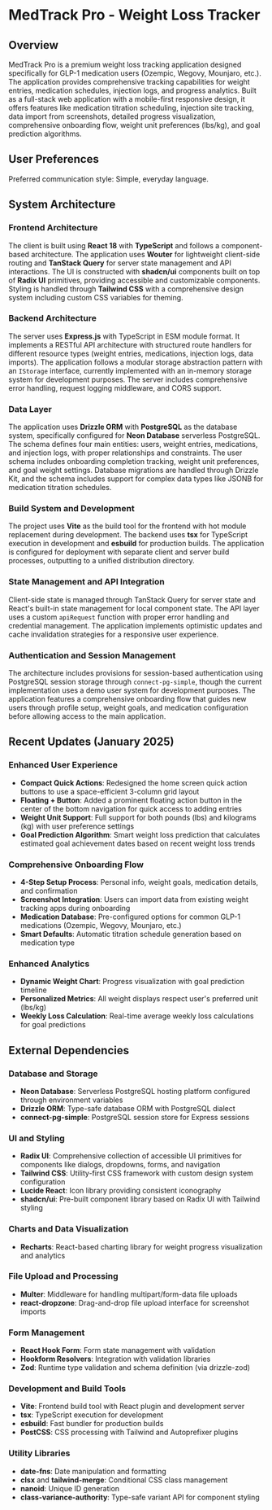 # MedTrack Pro - Weight Loss Tracker

## Overview

MedTrack Pro is a premium weight loss tracking application designed specifically for GLP-1 medication users (Ozempic, Wegovy, Mounjaro, etc.). The application provides comprehensive tracking capabilities for weight entries, medication schedules, injection logs, and progress analytics. Built as a full-stack web application with a mobile-first responsive design, it offers features like medication titration scheduling, injection site tracking, data import from screenshots, detailed progress visualization, comprehensive onboarding flow, weight unit preferences (lbs/kg), and goal prediction algorithms.

## User Preferences

Preferred communication style: Simple, everyday language.

## System Architecture

### Frontend Architecture
The client is built using **React 18** with **TypeScript** and follows a component-based architecture. The application uses **Wouter** for lightweight client-side routing and **TanStack Query** for server state management and API interactions. The UI is constructed with **shadcn/ui** components built on top of **Radix UI** primitives, providing accessible and customizable components. Styling is handled through **Tailwind CSS** with a comprehensive design system including custom CSS variables for theming.

### Backend Architecture
The server uses **Express.js** with TypeScript in ESM module format. It implements a RESTful API architecture with structured route handlers for different resource types (weight entries, medications, injection logs, data imports). The application follows a modular storage abstraction pattern with an `IStorage` interface, currently implemented with an in-memory storage system for development purposes. The server includes comprehensive error handling, request logging middleware, and CORS support.

### Data Layer
The application uses **Drizzle ORM** with **PostgreSQL** as the database system, specifically configured for **Neon Database** serverless PostgreSQL. The schema defines four main entities: users, weight entries, medications, and injection logs, with proper relationships and constraints. The user schema includes onboarding completion tracking, weight unit preferences, and goal weight settings. Database migrations are handled through Drizzle Kit, and the schema includes support for complex data types like JSONB for medication titration schedules.

### Build System and Development
The project uses **Vite** as the build tool for the frontend with hot module replacement during development. The backend uses **tsx** for TypeScript execution in development and **esbuild** for production builds. The application is configured for deployment with separate client and server build processes, outputting to a unified distribution directory.

### State Management and API Integration
Client-side state is managed through TanStack Query for server state and React's built-in state management for local component state. The API layer uses a custom `apiRequest` function with proper error handling and credential management. The application implements optimistic updates and cache invalidation strategies for a responsive user experience.

### Authentication and Session Management
The architecture includes provisions for session-based authentication using PostgreSQL session storage through `connect-pg-simple`, though the current implementation uses a demo user system for development purposes. The application features a comprehensive onboarding flow that guides new users through profile setup, weight goals, and medication configuration before allowing access to the main application.

## Recent Updates (January 2025)

### Enhanced User Experience
- **Compact Quick Actions**: Redesigned the home screen quick action buttons to use a space-efficient 3-column grid layout
- **Floating + Button**: Added a prominent floating action button in the center of the bottom navigation for quick access to adding entries
- **Weight Unit Support**: Full support for both pounds (lbs) and kilograms (kg) with user preference settings
- **Goal Prediction Algorithm**: Smart weight loss prediction that calculates estimated goal achievement dates based on recent weight loss trends

### Comprehensive Onboarding Flow
- **4-Step Setup Process**: Personal info, weight goals, medication details, and confirmation
- **Screenshot Integration**: Users can import data from existing weight tracking apps during onboarding
- **Medication Database**: Pre-configured options for common GLP-1 medications (Ozempic, Wegovy, Mounjaro, etc.)
- **Smart Defaults**: Automatic titration schedule generation based on medication type

### Enhanced Analytics
- **Dynamic Weight Chart**: Progress visualization with goal prediction timeline
- **Personalized Metrics**: All weight displays respect user's preferred unit (lbs/kg)
- **Weekly Loss Calculation**: Real-time average weekly loss calculations for goal predictions

## External Dependencies

### Database and Storage
- **Neon Database**: Serverless PostgreSQL hosting platform configured through environment variables
- **Drizzle ORM**: Type-safe database ORM with PostgreSQL dialect
- **connect-pg-simple**: PostgreSQL session store for Express sessions

### UI and Styling
- **Radix UI**: Comprehensive collection of accessible UI primitives for components like dialogs, dropdowns, forms, and navigation
- **Tailwind CSS**: Utility-first CSS framework with custom design system configuration
- **Lucide React**: Icon library providing consistent iconography
- **shadcn/ui**: Pre-built component library based on Radix UI with Tailwind styling

### Charts and Data Visualization
- **Recharts**: React-based charting library for weight progress visualization and analytics

### File Upload and Processing
- **Multer**: Middleware for handling multipart/form-data file uploads
- **react-dropzone**: Drag-and-drop file upload interface for screenshot imports

### Form Management
- **React Hook Form**: Form state management with validation
- **Hookform Resolvers**: Integration with validation libraries
- **Zod**: Runtime type validation and schema definition (via drizzle-zod)

### Development and Build Tools
- **Vite**: Frontend build tool with React plugin and development server
- **tsx**: TypeScript execution for development
- **esbuild**: Fast bundler for production builds
- **PostCSS**: CSS processing with Tailwind and Autoprefixer plugins

### Utility Libraries
- **date-fns**: Date manipulation and formatting
- **clsx** and **tailwind-merge**: Conditional CSS class management
- **nanoid**: Unique ID generation
- **class-variance-authority**: Type-safe variant API for component styling